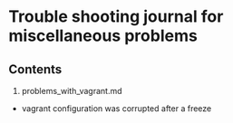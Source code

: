 # Trouble shooting journal for miscellaneous problems

## Contents
1. problems_with_vagrant.md
  - vagrant configuration was corrupted after a freeze
